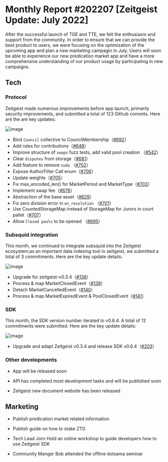 # Monthly Report #202207 [Zeitgeist Update: July 2022]

After the successful launch of TGE and TTE, we felt the enthusiasm and support from the community. In order to ensure that we can provide the best product to users, we were focusing on the optimization of the upcoming app and plan a new marketing campagin in July. Users will soon be able to experience our new predication market app and have a more comprehensive understanding of our product  usage by participating in new campaigns.
## Tech

### Protocol

Zeitgeist made numerous improvements before app launch, primarily security improvements, and submitted a total of 123 Github commits. Here are the are key updates:

![image](https://user-images.githubusercontent.com/56183401/182746709-6374e916-20b6-45c8-a6b6-de4dbf825c85.png)


- Bind `Council` collective to CouncilMembership（[#692](https://github.com/zeitgeistpm/zeitgeist/commit/396af2afc4fac9860da4d5caca221bd9f3931c70)）
- Add rules for contributions（[#648](https://github.com/zeitgeistpm/zeitgeist/commit/a3495993824978eaca50deaa1feab7caec466c47)）
- Improve structure of `swaps` fuzz tests, add valid pool creation （[#542](https://github.com/zeitgeistpm/zeitgeist/commit/464180f103acb7898e82d45ba7f39087ec595c07)）
- Clear `disputes` from storage（[#681](https://github.com/zeitgeistpm/zeitgeist/commit/815d92af2c8d542147cb8bbe58433e820b2be85d)）
- Add feature to remove `sudo`  （[#702](https://github.com/zeitgeistpm/zeitgeist/commit/723171517d5c7ea94b9bb22ea9289c2dd8d7fc5f)）
- Expose AuthorFilter Call enum（[#706](https://github.com/zeitgeistpm/zeitgeist/commit/899ed47700030ce67ba404d83ea22fb981e67b0b)）
- Update weights（[#705](https://github.com/zeitgeistpm/zeitgeist/commit/893344f10798a51294f1bfcb6d4db251000df750)）
- Fix max_encoded_len() for MarketPeriod and MarketType（[#703](https://github.com/zeitgeistpm/zeitgeist/commit/a98281e5149ef0880477f30dafd5a2b3ca54b8cc)）
- Implement swap fee（[#676](https://github.com/zeitgeistpm/zeitgeist/commit/852ebea1ac6a3d5d3ec6212e01fa2b588a27a65c)）
- Abstraction of the base asset（[#629](https://github.com/zeitgeistpm/zeitgeist/commit/61e1bebe1415929bbdd0bfabb17ba7581e2bdf04)）
- Fix zero division error in `on_resolution` （[#701](https://github.com/zeitgeistpm/zeitgeist/commit/87264f8130b746880dfdbc6f30bad97e662c4f95)）
- Use CountedStorageMap instead of StorageMap for Jurors in court pallet（[#707](https://github.com/zeitgeistpm/zeitgeist/commit/789d565bde29cb58836dda658def7490b1163924)）
- Allow `Closed pools` to be opened （[#695](https://github.com/zeitgeistpm/zeitgeist/commit/ba6efa8a2d20884bd2abb3077a341d633ee14f0d)）

### Subsquid integration

This month, we continued to integrate subsquid into the Zeitgeist ecosystem;as an important data indexing tool in zeitgeist, we submitted a total of 3 commitments. Here are the key update details:

![image](https://user-images.githubusercontent.com/56183401/182747542-432b4120-1836-42b0-9658-2039524083c5.png)

- Upgrade for zeitgeist-v0.3.4（[#138](https://github.com/zeitgeistpm/zeitgeist-subsquid/commit/267514a2ea603f72acf7e0c5f85fc81ffdc61da6)）
- Process & map MarketClosedEvent（[#139](https://github.com/zeitgeistpm/zeitgeist-subsquid/commit/5c783c03596f3e893152a3be4fcb6c3a4edd8e79)）
- Detach MarketCancelledEvent（[#140](https://github.com/zeitgeistpm/zeitgeist-subsquid/commit/24c5d238abbc76bdb2b84de9e9ea96bb77197773)）
- Process & map MarketExpiredEvent & PoolClosedEvent（[#141](https://github.com/zeitgeistpm/zeitgeist-subsquid/commit/831c4a59d51a06186a3f46b425443f1ad4dcd430)）

### SDK

This month, the SDK version number iterated to v0.6.4. A total of 12 commitments were submitted. Here are the key update details:

![image](https://user-images.githubusercontent.com/56183401/182748105-6098cf48-4d1e-45fb-88ac-591860beed4e.png)

- Upgrade and adapt Zeitgeist v0.3.4 and release SDK v0.6.4（[#203](https://github.com/zeitgeistpm/tools/commit/8488e9aaee0782c88143e6bb6b18298297a0c6c6)）

### Other developments

- App will be released soon

- API has completed most development tasks and will be published soon

- Zeitgeist new document website has been released

## Marketing

- Publish predication market related information

- Publish guide on how to stake ZTG

- Tech Lead Jorn Hold an online workshop to guide developers how to use Zeitgeist SDK

- Community Manger Bob attended the offline dotsama seminar
